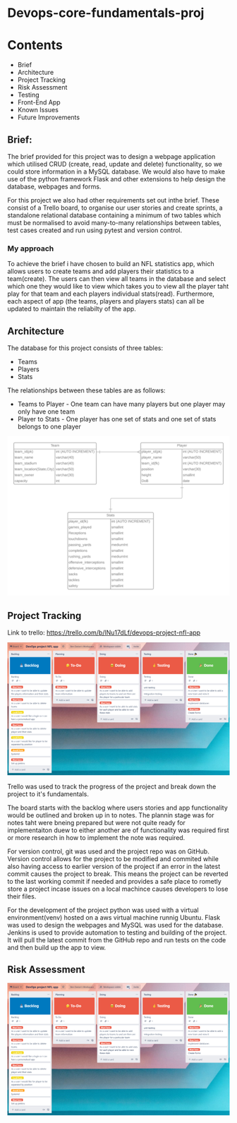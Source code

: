 # Devops-core-fundamentals-proj


# Contents
* Brief
* Architecture
* Project Tracking
* Risk Assessment
* Testing
* Front-End App
* Known Issues
* Future Improvements



## Brief:

The brief provided for this project was to design a webpage application which utilised CRUD (create, read, update and delete) functionality, so we could store information in a MySQL database. We would also have to make use of the python framework Flask and other extensions to help design the database, webpages and forms. 

For this project we also had other requirements set out inthe brief. These consist of a Trello board, to organise our user stories and create sprints, a standalone relational database containing a minimum of two tables which must be normalised to avoid many-to-many relationships between tables, test cases created and run using pytest and version control.

### My approach

To achieve the brief i have chosen to build an NFL statistics app, which allows users to create teams and add players their statistics to a team(create). The users can then view all teams in the database and select which one they would like to view which takes you to view all the player taht play for that team and each players individual stats(read). Furthermore, each aspect of app (the teams, players and players stats) can all be updated to maintain the reliabilty of the app.


## Architecture

The database for this project consists of three tables:
- Teams
- Players
- Stats

The relationships between these tables are as follows:
- Teams to Player - One team can have many players but one player may only have one team
- Player to Stats - One player has one set of stats and one set of stats belongs to one player

![ERD](https://github.com/BFDarian/Devops-core-fundamentals-proj/blob/dev/design/NFL_ERD.png)


## Project Tracking



Link to trello: https://trello.com/b/lNu17dLf/devops-project-nfl-app


![Trello](https://github.com/BFDarian/Devops-core-fundamentals-proj/blob/dev/design/Trello.png)

Trello was used to track the progress of the project and break down the project to it's fundamentals.

The board starts with the backlog where users stories and app functionality would be outlined and broken up in to notes. The plannin stage was for notes taht were bneing prepared but were not quite ready for implementaiton duew to either another are of functionality was required first or more research in how to implement the note was required.


For version control, git was used and the project repo was on GitHub. Version control allows for the project to be modified and commited while also having access to earlier version of the project if an error in the latest commit causes the project to break. This means the project can be reverted to the last working commit if needed and provides a safe place to rometly store a project incase issues on a local machince causes developers to lose their files. 

For the development of  the project python was used with a virtual environment(venv) hosted on a aws virtual machine runnig Ubuntu. Flask was used to design the webpages and MySQL was used for the database. Jenkins is used to provide automation to testing and building of the project. It will pull the latest commit from the GitHub repo and run tests on the code and then build up the app to view. 




## Risk Assessment

![Risk Assessment](https://github.com/BFDarian/Devops-core-fundamentals-proj/blob/dev/design/Trello.png)
